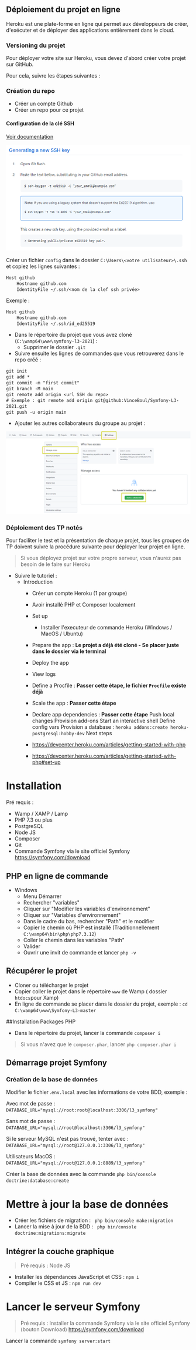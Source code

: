 ## Déploiement du projet en ligne

Heroku est une plate-forme en ligne qui permet aux développeurs de créer, d'exécuter et de déployer des applications entièrement dans le cloud.

### Versioning du projet

Pour déployer votre site sur Heroku, vous devez d'abord créer votre projet sur GitHub.

Pour cela, suivre les étapes suivantes :

### Création du repo  
* Créer un compte Github
* Créer un repo pour ce projet

#### Configuration de la clé SSH

[Voir documentation](https://docs.github.com/en/github/authenticating-to-github/connecting-to-github-with-ssh/generating-a-new-ssh-key-and-adding-it-to-the-ssh-agent)
 
![A test image](imgs/ssh_key.png)

Créer un fichier `config` dans le dossier `C:\Users\<votre utilisateur>\.ssh` et copiez les lignes suivantes :
```
Host github
    Hostname github.com
    IdentityFile ~/.ssh/<nom de la clef ssh privée>
```

Exemple : 

```
Host github
    Hostname github.com
    IdentityFile ~/.ssh/id_ed25519
``` 

* Dans le répertoire du projet que vous avez cloné (`C:\wamp64\www\symfony-l3-2021`) :
    * Supprimer le dossier `.git`
* Suivre ensuite les lignes de commandes que vous retrouverez dans le repo créé : 

```
git init
git add *
git commit -m "first commit"
git branch -M main
git remote add origin <url SSH du repo>
# Exemple : git remote add origin git@github:VinceBoul/Symfony-L3-2021.git
git push -u origin main
```    
* Ajouter les autres collaborateurs du groupe au projet :
 
![A test image](imgs/manage_access.png)

### Déploiement des TP notés

Pour faciliter le test et la présentation de chaque projet, tous les groupes de TP doivent suivre la procédure suivante pour déployer leur projet en ligne.

> Si vous déployez projet sur votre propre serveur, vous n'aurez pas besoin de le faire sur Heroku 

* Suivre le tutoriel : 
  * Introduction
      * Créer un compte Heroku (1 par groupe)
      * Avoir installé PHP et Composer localement
    * Set up
      * Installer l'executeur de commande Heroku (Windows / MacOS / Ubuntu)
    * Prepare the app : **Le projet a déjà été cloné - Se placer juste dans le dossier via le terminal**
    * Deploy the app
    * View logs
    * Define a Procfile : **Passer cette étape, le fichier `Procfile` existe déjà**
    * Scale the app : **Passer cette étape**
    * Declare app dependencies : **Passer cette étape**
    Push local changes
    Provision add-ons
    Start an interactive shell
    Define config vars
    Provision a database : `heroku addons:create heroku-postgresql:hobby-dev`
    Next steps
    * https://devcenter.heroku.com/articles/getting-started-with-php

    * https://devcenter.heroku.com/articles/getting-started-with-php#set-up
        
    


# Installation

Pré requis : 
* Wamp / XAMP / Lamp
* PHP 7.3 ou plus
* PostgreSQL
* Node JS 
* Composer 
* Git 
* Commande Symfony via le site officiel Symfony https://symfony.com/download


## PHP en ligne de commande

* Windows
    * Menu Démarrer 
    * Rechercher "variables"
    * Cliquer sur "Modifier les variables d'environnement"
    * Cliquer sur "Variables d'environnement"
    * Dans le cadre du bas, rechercher "Path" et le modifier
    * Copier le chemin où PHP est installé (Traditionnellement `C:\wamp64\bin\php\php7.3.12`)
    * Coller le chemin dans les variables "Path"
    * Valider
    * Ouvrir une invit de commande et lancer `php -v`

## Récupérer le projet

* Cloner ou télécharger le projet
* Copier coller le projet dans le répertoire `www` de Wamp ( dossier `htdocs`pour Xamp)
* En ligne de commande se placer dans le dossier du projet, exemple : `cd C:\wamp64\www\Symfony-L3-master`

##Installation Packages PHP

* Dans le répertoire du projet, lancer la commande `composer i`
> Si vous n'avez que le `composer.phar`, lancer `php composer.phar i`

## Démarrage projet Symfony

### Création de la base de données

Modifier le fichier .`env.local` avec les informations de votre BDD, exemple : 

Avec mot de passe : `DATABASE_URL="mysql://root:root@localhost:3306/l3_symfony"`

Sans mot de passe : `DATABASE_URL="mysql://root@localhost:3306/l3_symfony"`

Si le serveur MySQL n'est pas trouvé, tenter avec :
`DATABASE_URL="mysql://root@127.0.0.1:3306/l3_symfony"`

Utilisateurs MacOS : `DATABASE_URL="mysql://root@127.0.0.1:8889/l3_symfony"`

Créer la base de données avec la commande ` php bin/console doctrine:database:create
`

# Mettre à jour la base de  données

* Créer les fichiers de migration : ` php bin/console make:migration`
* Lancer la mise à jour de la BDD : ` php bin/console doctrine:migrations:migrate` 

## Intégrer la couche graphique
> Pré requis : Node JS

* Installer les dépendances JavaScript et CSS : `npm i`
* Compiler le CSS et JS : `npm run dev`

# Lancer le serveur Symfony 
> Pré requis : Installer la commande Symfony via le site officiel Symfony (bouton Download)
>https://symfony.com/download

Lancer la commande `symfony server:start`

